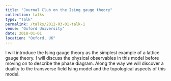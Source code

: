 ```yaml
---
title: "Journal Club on the Ising gauge theory"
collection: talks
type: "Talk"
permalink: /talks/2012-03-01-talk-1
venue: "Oxford University"
date: 2018-01-01
location: "Oxford, UK"
---
```


I will introduce the Ising gauge theory as the simplest example of a lattice gauge theory. I will discuss the physical observables in this model before moving on to describe the phase diagram. Along the way we will discover a duality to the transverse field Ising model and the topological aspects of this model.
